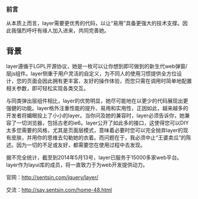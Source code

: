 ﻿<h3>前言</h3>
从本质上而言，layer需要更优秀的代码，以让“易用”具备更强大的技术支撑。因此我强烈呼吁有缘人加入进来，共同完善她。

<h2>背景</h2>
layer遵循于LGPL开源协议，她是一枚可以让你想到即可做到的新生代web弹窗/层js组件。layer侧重于用户灵活的自定义，为不同人的使用习惯提供全方位设计，您的页面会因此拥有更丰富、友好的操作体验，而您只需在调用时简单地配置相关参数，即可轻松实现各类交互。

与同类弹出层组件相比，layer的优势明显，她尽可能地在以更少的代码展现出更强健的功能。layer格外注重性能的提升、易用和实用性，正因如此，越来越多的开发者将媚眼投上了小小的layer。当你问及她的兼容时，layer必须告诉你，她兼容了一切浏览器，包括古老的ie6。layer公开了如此多的接口，这使得您可以DIY太多您需要的风格，尤其是页面层模式，意味着必要时您可以完全抛弃layer的现有皮肤，并用你的思维去勾勒她的衣着。而问题在于，我必须中止“王婆卖瓜”的陈述。因为一切的不足或友好，都需要您在使用过程中去发现。

据不完全统计，截至到2014年5月13号，layer已服务于15000多家web平台。layer作为layui库的成员，将一直致力于为web开发提供动力。

官网：http://sentsin.com/jquery/layer/

交流：http://say.sentsin.com/home-48.html